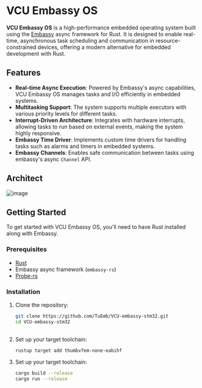 # VCU Embassy OS

**VCU Embassy OS** is a high-performance embedded operating system built using the [Embassy](https://github.com/embassy-rs/embassy) async framework for Rust. It is designed to enable real-time, asynchronous task scheduling and communication in resource-constrained devices, offering a modern alternative for embedded development with Rust.

## Features

- **Real-time Async Execution**: Powered by Embassy's async capabilities, VCU Embassy OS manages tasks and I/O efficiently in embedded systems.
- **Multitasking Support**: The system supports multiple executors with various priority levels for different tasks.
- **Interrupt-Driven Architecture**: Integrates with hardware interrupts, allowing tasks to run based on external events, making the system highly responsive.
- **Embassy Time Driver**: Implements custom time drivers for handling tasks such as alarms and timers in embedded systems.
- **Embassy Channels**: Enables safe communication between tasks using embassy's async `Channel` API.

## Architect

![image](https://github.com/user-attachments/assets/caf8195a-60a3-43ed-9f54-aa3678a25b61)


## Getting Started

To get started with VCU Embassy OS, you'll need to have Rust installed along with Embassy.

### Prerequisites

- [Rust](https://www.rust-lang.org/tools/install)
- Embassy async framework (`embassy-rs`)
- [Probe-rs](https://github.com/probe-rs/probe-rs)

### Installation

1. Clone the repository:

   ```bash
   git clone https://github.com/TuEmb/VCU-embassy-stm32.git
   cd VCU-embassy-stm32
  
2. Set up your target toolchain:

   ```bash
   rustup target add thumbv7em-none-eabihf

3. Set up your target toolchain:

   ```bash
   cargo build --release
   cargo run --release

